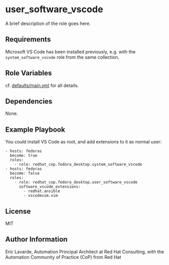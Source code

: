 user\_software\_vscode
====================

A brief description of the role goes here.

Requirements
------------

Microsoft VS Code has been installed previously, e.g. with the `system_software_vscode` role from the same collection.

Role Variables
--------------

cf. [defaults/main.yml](defaults/main.yml) for all details.

Dependencies
------------

None.

Example Playbook
----------------

You could install VS Code as root, and add extensions to it as normal user:

    - hosts: fedoras
      become: true
      roles:
        - role: redhat_cop.fedora_desktop.system_software_vscode
    - hosts: fedoras
      become: false
      roles:
        - role: redhat_cop.fedora_desktop.user_software_vscode
          software_vscode_extensions:
            - redhat.ansible
            - vscodevim.vim

License
-------

MIT

Author Information
------------------

Eric Lavarde, Automation Principal Architect at Red Hat Consulting,
with the Automation Community of Practice (CoP) from Red Hat
